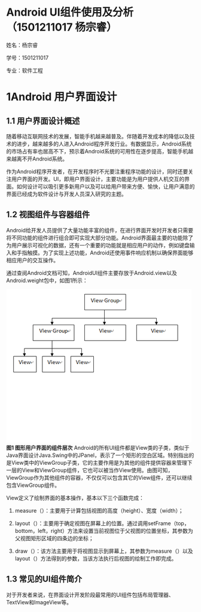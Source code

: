 # Android UI组件使用及分析（1501211017 杨宗睿）

姓名：杨宗睿

学号：1501211017

专业：软件工程

# 1Android 用户界面设计

## 1.1 用户界面设计概述
随着移动互联网技术的发展，智能手机越来越普及。伴随着开发成本的降低以及技术的进步，越来越多的人进入Android程序开发行业。有数据显示，Android系统的市场占有率也居高不下，预示着Android系统的可用性在逐步提高，智能手机越来越离不开Android系统。

作为Android程序开发者，在开发程序时不光要注重程序功能的设计，同时还要关注用户界面的开发。UI，即用户界面设计，主要功能是为用户提供人机交互的界面。如何设计可以吸引更多新用户以及可以给用户带来方便、愉快，让用户满意的界面已经成为软件设计与开发人员深入研究的主题。

## 1.2	 视图组件与容器组件
Android给开发人员提供了大量功能丰富的组件，在进行界面开发时开发者只需要将不同功能的组件进行组合即可实现大部分功能。Android界面最主要的功能除了为用户展示可视化的数据，还有一个重要的功能就是相应用户的动作，例如键盘输入和手指触摸。为了实现上述功能，Android还使用事件响应机制以确保界面能够相应用户的交互操作。

通过查阅Android文档可知，AndroidUI组件主要存放于Android.view以及Android.weight包中，如图1所示：

![](t1.png)
**图1 图形用户界面的组件层次**
Android的所有UI组件都是View类的子类，类似于Java界面设计Java.Swing中的JPanel，表示了一个矩形的空白区域。特别指出的是View类中的ViewGroup子类，它的主要作用是为其他的组件提供容器来管理下一层的View和ViewGroup组件，它也可以被当作View使用。由图可知，ViewGroup作为其他组件的容器，不仅仅可以包含其它的View组件，还可以继续包含ViewGroup组件。

View定义了绘制界面的基本操作，基本以下三个函数完成：

1)	measure（）：主要用于计算包括视图的高度（height）、宽度（width）；

2)	layout（）：主要用于确定视图在屏幕上的位置。通过调用setFrame（top，bottom，left，right）方法来设置当前视图位于父视图的位置坐标，其参数为父视图矩形区域的四条边的坐标；

3)	draw（）：该方法主要用于将视图显示到屏幕上，其参数为measure（）以及layout（）方法得到的参数，当该方法执行后视图的绘制工作即完成。


## 1.3	 常见的UI组件简介

对于开发者来说，在界面设计开发阶段最常用的UI组件包括布局管理器、TextView和ImageView等。


